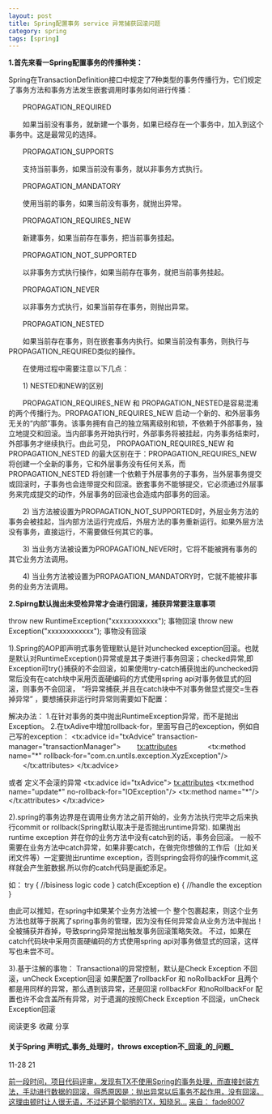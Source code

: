 ```yaml
---
layout: post
title: Spring配置事务 service 异常捕获回滚问题
category: spring
tags: [spring]
---
```




**1.首先来看一Spring配置事务的传播种类：**

Spring在TransactionDefinition接口中规定了7种类型的事务传播行为，它们规定了事务方法和事务方法发生嵌套调用时事务如何进行传播：

　　PROPAGATION_REQUIRED

　　如果当前没有事务，就新建一个事务，如果已经存在一个事务中，加入到这个事务中。这是最常见的选择。

　　PROPAGATION_SUPPORTS

　　支持当前事务，如果当前没有事务，就以非事务方式执行。

　　PROPAGATION_MANDATORY

　　使用当前的事务，如果当前没有事务，就抛出异常。

　　PROPAGATION_REQUIRES_NEW

　　新建事务，如果当前存在事务，把当前事务挂起。

　　PROPAGATION_NOT_SUPPORTED

　　以非事务方式执行操作，如果当前存在事务，就把当前事务挂起。

　　PROPAGATION_NEVER

　　以非事务方式执行，如果当前存在事务，则抛出异常。

　　PROPAGATION_NESTED

　　如果当前存在事务，则在嵌套事务内执行。如果当前没有事务，则执行与PROPAGATION_REQUIRED类似的操作。

　　在使用过程中需要注意以下几点：

　　1) NESTED和NEW的区别

　　PROPAGATION_REQUIRES_NEW 和 PROPAGATION_NESTED是容易混淆的两个传播行为。PROPAGATION_REQUIRES_NEW 启动一个新的、和外层事务无关的“内部”事务。该事务拥有自己的独立隔离级别和锁，不依赖于外部事务，独立地提交和回滚。当内部事务开始执行时，外部事务将被挂起，内务事务结束时，外部事务才继续执行。由此可见， PROPAGATION_REQUIRES_NEW 和 PROPAGATION_NESTED 的最大区别在于：PROPAGATION_REQUIRES_NEW 将创建一个全新的事务，它和外层事务没有任何关系，而 PROPAGATION_NESTED 将创建一个依赖于外层事务的子事务，当外层事务提交或回滚时，子事务也会连带提交和回滚。嵌套事务不能够提交，它必须通过外层事务来完成提交的动作，外层事务的回滚也会造成内部事务的回滚。

　　2) 当方法被设置为PROPAGATION_NOT_SUPPORTED时，外层业务方法的事务会被挂起，当内部方法运行完成后，外层方法的事务重新运行。如果外层方法没有事务，直接运行，不需要做任何其它的事。

　　3) 当业务方法被设置为PROPAGATION_NEVER时，它将不能被拥有事务的其它业务方法调用。

　　4) 当业务方法被设置为PROPAGATION_MANDATORY时，它就不能被非事务的业务方法调用。

**2.Spirng默认抛出未受检异常才会进行回滚，捕获异常要注意事项**

throw new RuntimeException("xxxxxxxxxxxx"); 事物回滚
throw new Exception("xxxxxxxxxxxx"); 事物没有回滚

1).Spring的AOP即声明式事务管理默认是针对unchecked exception回滚。也就是默认对RuntimeException()异常或是其子类进行事务回滚；checked异常,即Exception可try{}捕获的不会回滚，如果使用try-catch捕获抛出的unchecked异常后没有在catch块中采用页面硬编码的方式使用spring api对事务做显式的回滚，则事务不会回滚， “将异常捕获,并且在catch块中不对事务做显式提交=生吞掉异常” ，要想捕获非运行时异常则需要如下配置：

解决办法：
1.在针对事务的类中抛出RuntimeException异常，而不是抛出Exception。
2.在txAdive中增加rollback-for，里面写自己的exception，例如自己写的exception：
<tx:advice id="txAdvice" transaction-manager="transactionManager">
　　<tx:attributes>
　　　　<tx:method name="*" rollback-for="com.cn.untils.exception.XyzException"/>
　　</tx:attributes>
</tx:advice>

或者
定义不会滚的异常
<tx:advice id="txAdvice">
<tx:attributes>
<tx:method name="update*" no-rollback-for="IOException"/>
<tx:method name="*"/>
</tx:attributes>
</tx:advice>

2).spring的事务边界是在调用业务方法之前开始的，业务方法执行完毕之后来执行commit or rollback(Spring默认取决于是否抛出runtime异常).
如果抛出runtime exception 并在你的业务方法中没有catch到的话，事务会回滚。
一般不需要在业务方法中catch异常，如果非要catch，在做完你想做的工作后（比如关闭文件等）一定要抛出runtime exception，否则spring会将你的操作commit,这样就会产生脏数据.所以你的catch代码是画蛇添足。

如：
try {
//bisiness logic code
} catch(Exception e) {
//handle the exception
}

由此可以推知，在spring中如果某个业务方法被一个 整个包裹起来，则这个业务方法也就等于脱离了spring事务的管理，因为没有任何异常会从业务方法中抛出！全被捕获并吞掉，导致spring异常抛出触发事务回滚策略失效。
不过，如果在catch代码块中采用页面硬编码的方式使用spring api对事务做显式的回滚，这样写也未尝不可。

3).基于注解的事物：
Transactional的异常控制，默认是Check Exception 不回滚，unCheck Exception回滚
如果配置了rollbackFor 和 noRollbackFor 且两个都是用同样的异常，那么遇到该异常，还是回滚
rollbackFor 和noRollbackFor 配置也许不会含盖所有异常，对于遗漏的按照Check Exception 不回滚，unCheck Exception回滚

 <a id="btn-readmore" class="btn article-footer-btn" data-track-view="{&quot;mod&quot;:&quot;popu_376&quot;,&quot;con&quot;:&quot;,https://blog.csdn.net/glory1234work2115/article/details/51866644,&quot;}" data-track-click="{&quot;mod&quot;:&quot;popu_376&quot;,&quot;con&quot;:&quot;,https://blog.csdn.net/glory1234work2115/article/details/51866644,&quot;}"></a>阅读更多 <a class="btn article-footer-btn article-footer-bookmark-btn">收藏</a>
 分享

#### 关于Spring 声明式_事务_处理时，throws exception不_回滚_的_问题_

11-28 21

[前一段时间，项目代码评审，发现有TX不使用Spring的事务处理，而直接封装方法，手动进行数据的回滚，得悉原因是：抛出异常以后事务不起作用，没有回滚。这理由顿时让人很无语，不过还算个聪明的TX，知晓另...](https://blog.csdn.net/fade8007/article/details/84912770 "关于Spring 声明式<em>事务</em>处理时，throws exception不<em>回滚</em>的<em>问题</em>") [来自： fade8007](https://blog.csdn.net/fade8007)

